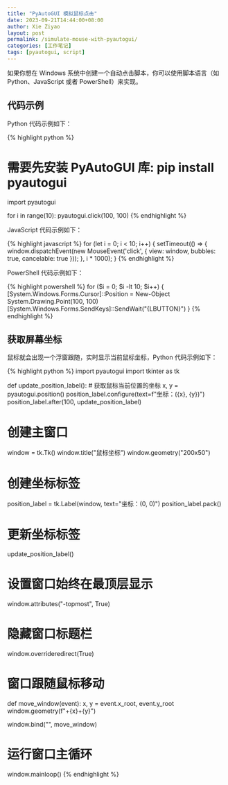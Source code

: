 ```yaml
---
title: "PyAutoGUI 模拟鼠标点击"
date: 2023-09-21T14:44:00+08:00
author: Xie Ziyao
layout: post
permalink: /simulate-mouse-with-pyautogui/
categories: [工作笔记]
tags: [pyautogui, script]
---
```


如果你想在 Windows 系统中创建一个自动点击脚本，你可以使用脚本语言（如 Python、JavaScript 或者 PowerShell）来实现。

## 代码示例

Python 代码示例如下：

{% highlight python %}
# 需要先安装 PyAutoGUI 库: pip install pyautogui

import pyautogui

for i in range(10):
    pyautogui.click(100, 100)
{% endhighlight %}

JavaScript 代码示例如下：

{% highlight javascript %}
for (let i = 0; i < 10; i++) {
  setTimeout(() => {
    window.dispatchEvent(new MouseEvent('click', {
      view: window,
      bubbles: true,
      cancelable: true
    }));
  }, i * 1000);
}
{% endhighlight %}

PowerShell 代码示例如下：

{% highlight powershell %}
for ($i = 0; $i -lt 10; $i++) {
  [System.Windows.Forms.Cursor]::Position = New-Object System.Drawing.Point(100, 100)
  [System.Windows.Forms.SendKeys]::SendWait("{LBUTTON}")
}
{% endhighlight %}

## 获取屏幕坐标

鼠标就会出现一个浮窗跟随，实时显示当前鼠标坐标，Python 代码示例如下：

{% highlight python %}
import pyautogui
import tkinter as tk

def update_position_label():
    # 获取鼠标当前位置的坐标
    x, y = pyautogui.position()
    position_label.configure(text=f"坐标：({x}, {y})")
    position_label.after(100, update_position_label)

# 创建主窗口
window = tk.Tk()
window.title("鼠标坐标")
window.geometry("200x50")

# 创建坐标标签
position_label = tk.Label(window, text="坐标：(0, 0)")
position_label.pack()

# 更新坐标标签
update_position_label()

# 设置窗口始终在最顶层显示
window.attributes("-topmost", True)

# 隐藏窗口标题栏
window.overrideredirect(True)

# 窗口跟随鼠标移动
def move_window(event):
    x, y = event.x_root, event.y_root
    window.geometry(f"+{x}+{y}")

window.bind("<Motion>", move_window)

# 运行窗口主循环
window.mainloop()
{% endhighlight %}
